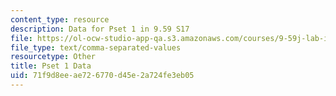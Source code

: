 ```yaml
---
content_type: resource
description: Data for Pset 1 in 9.59 S17
file: https://ol-ocw-studio-app-qa.s3.amazonaws.com/courses/9-59j-lab-in-psycholinguistics-spring-2017/71f9d8eeae726770d45e2a724fe3eb05_pset_1_data.csv
file_type: text/comma-separated-values
resourcetype: Other
title: Pset 1 Data
uid: 71f9d8ee-ae72-6770-d45e-2a724fe3eb05
---
```

